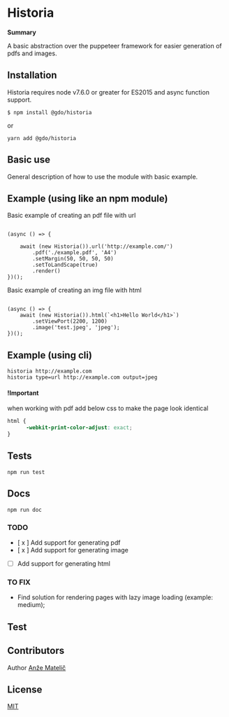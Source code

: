 # Historia 

**Summary** 

A basic abstraction over the puppeteer framework for easier generation of pdfs and images.


## Installation

Historia requires node v7.6.0 or greater for ES2015 and async function support.



```
$ npm install @gdo/historia
```

or

```
yarn add @gdo/historia
```

## Basic use

General description of how to use the module with basic example.  

## Example (using like an npm module)

Basic example of creating an pdf file with url
```nodejs

(async () => {

    await (new Historia()).url('http://example.com/')
        .pdf('./example.pdf', 'A4')
        .setMargin(50, 50, 50, 50)
        .setToLandScape(true)
        .render()
})();

```

Basic example of creating an img file with html
```nodejs

(async () => {
    await (new Historia()).html(`<h1>Hello World</h1>`)
        .setViewPort(2200, 1200)
        .image('test.jpeg', 'jpeg');
})();

```

## Example (using cli)
```
historia http://example.com
historia type=url http://example.com output=jpeg
```

#### !Important 

when working with pdf add below css to make the page look identical

```css
html {
      -webkit-print-color-adjust: exact;
}
```
## Tests

```
npm run test
```

## Docs

```
npm run doc
```


### TODO 
 - [ x ] Add support for generating pdf
 - [ x ] Add support for generating image 
 - [   ] Add support for generating html 

### TO FIX

- Find solution for rendering pages with lazy image loading (example: medium);

## Test
    
## Contributors

Author [Anže Matelič](https://github.com/amatelic)

## License

[MIT](LICENSE)